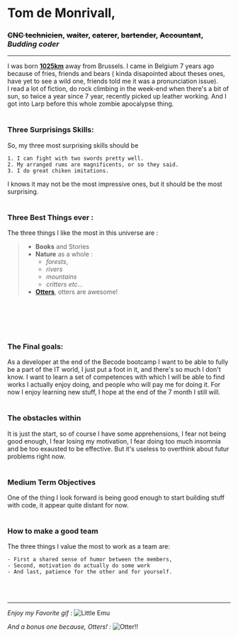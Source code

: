 
# Tom de Monrivall, 
### ~~CNC technicien~~, ~~waiter~~, ~~caterer~~, ~~bartender~~, ~~Accountant~~,  ***Budding coder***

---

I was born **[1025km][1]** away from Brussels. I came in Belgium 7 years ago because of fries, friends and bears ( kinda disapointed about theses ones, have yet to see a wild one, friends told me it was a pronunciation issue).
<br>
I read a lot of fiction, do rock climbing in the week-end when there's a bit of sun, so twice a year since 7 year, recently picked up leather working. And I got into Larp before this whole zombie apocalypse thing.
<br>
<br>
### **Three Surprisings Skills:**
So, my three most surprising skills should be

    1. I can fight with two swords pretty well.
    2. My arranged rums are magnificents, or so they said.
    3. I do great chiken imitations.

I knows it may not be the most impressive ones, but it should be the most surprising.
<br>
<br>
### **Three Best Things ever :**
The three things I like the most in this universe are : 

>* **Books** and Stories
>* **Nature** as a whole :
>    * *forests*, 
>    * *rivers* 
>    * *mountains*
>    * *critters etc...*
>* **[Otters][2]**, otters are awesome!
<br>
<br>

<br>
<br>

### **The Final goals:**

As a developer at the end of the Becode bootcamp I want to be able to fully be a part of the IT world, I just put a foot in it, and there's so much I don't know. I want to learn a set of competences with which I will be able to find works I actually enjoy doing, and people who will pay me for doing it. For now I enjoy learning new stuff, I hope at the end of the 7 month I still will.
<br>
<br>

### **The obstacles within**
It is just the start, so of course I have some apprehensions, I fear not being good enough, I fear losing my motivation, I fear doing too much insomnia and be too exausted to be effective. But it's useless to overthink about futur problems right now.
<br>
<br>

### **Medium Term Objectives**
One of the thing I look forward is being good enough to start building stuff with code, it appear quite distant for now.
<br>
<br>

### **How to make a good team**
The three things I value the most to work as a team are:

    - First a shared sense of humor between the members, 
    - Second, motivation do actually do some work  
    - And last, patience for the other and for yourself.
<br>
<br>

---
*Enjoy my Favorite gif :*
![Little Emu](https://thumbs.gfycat.com/AridAlienatedBaldeagle.webp)

*And a bonus one because, Otters! :*
![Otter!!](https://media1.tenor.com/images/422c9ab28be8dd24d7d6129bbfe67c36/tenor.gif?itemid=3546587)


[1]: <https://www.google.com/maps/dir/Ixelles/Montpellier,+France/@47.1329333,-0.2407177,6z/data=!3m1!4b1!4m14!4m13!1m5!1m1!1s0x47c3c49d464cf871:0x6ad2d087c927be75!2m2!1d4.3666294!2d50.8333432!1m5!1m1!1s0x12b6af0725dd9db1:0xad8756742894e802!2m2!1d3.876716!2d43.610769!3e0> "Journey to the Mountains, Sun and Sea"

[2]: <https://en.wikipedia.org/wiki/Otter> "Otters!!!"
